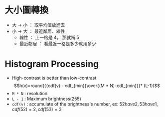 # **大小圖轉換**
- 大 -> 小 ： 取平均值放進去
- 小 -> 大 ： 最近鄰居、線性
    - 線性 ： 上一格是 4， 那就補 5
    - 最近鄰居 ： 看最近一格是多少就用多少

# **Histogram Processing**
- High-contrast is better than low-contrast
$$h(v)=round({{cdf(v) - cdf_{min}}\over{(M * N)-cdf_{min}}}* (L-1))$$
- `M * N` : resolution
- `L - 1` : Maximum brightness(255)
- `cdf(v)` : accumulate of the brightness's number, ex: $52 have 2, 53 have 1, cdf(52) = 2 , cdf(53)=3$
